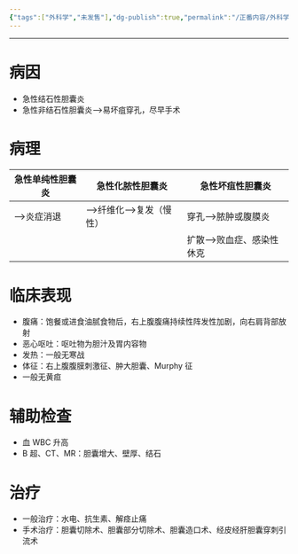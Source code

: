 ```yaml
---
{"tags":["外科学","未发售"],"dg-publish":true,"permalink":"/正番内容/外科学/Episode 06. 普外科/急性胆囊炎/","dgPassFrontmatter":true}
---
```


---
# 病因
+ 急性结石性胆囊炎
+ 急性非结石性胆囊炎-->易坏疽穿孔，尽早手术
# 病理
| 急性单纯性胆囊炎 | 急性化脓性胆囊炎         | 急性坏疽性胆囊炎    |
| ---------------- | ------------------------ | ------------------- |
| -->炎症消退      | -->纤维化-->复发（慢性） | 穿孔-->脓肿或腹膜炎 |
|                  |                          | 扩散-->败血症、感染性休克                    |
# 临床表现
+ 腹痛：饱餐或进食油腻食物后，右上腹腹痛持续性阵发性加剧，向右肩背部放射
+ 恶心呕吐：呕吐物为胆汁及胃内容物
+ 发热：一般无寒战
+ 体征：右上腹腹膜刺激征、肿大胆囊、Murphy 征
+ 一般无黄疸
# 辅助检查
+ 血 WBC 升高
+ B 超、CT、MR：胆囊增大、壁厚、结石
# 治疗
+ 一般治疗：水电、抗生素、解痉止痛
+ 手术治疗：胆囊切除术、胆囊部分切除术、胆囊造口术、经皮经肝胆囊穿刺引流术